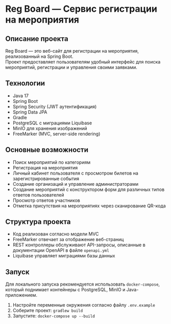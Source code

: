 # Reg Board — Сервис регистрации на мероприятия

## Описание проекта

Reg Board — это веб-сайт для регистрации на мероприятия, реализованный на Spring Boot.  
Проект предоставляет пользователям удобный интерфейс для поиска мероприятий, регистрации и управления своими заявками.

## Технологии

- Java 17  
- Spring Boot  
- Spring Security (JWT аутентификация)  
- Spring Data JPA  
- Gradle  
- PostgreSQL с миграциями Liquibase  
- MinIO для хранения изображений  
- FreeMarker (MVC, server-side rendering)

## Основные возможности

- Поиск мероприятий по категориям  
- Регистрация на мероприятия
- Личный кабинет пользователя с просмотром билетов на зарегистрированные события
- Создание организаций и управление администраторами
- Создание мероприятий с конструктором форм для различных типов ответов пользователей  
- Просмотр ответов участников  
- Отметка присутствия на мероприятиях через сканирование QR-кода

## Структура проекта

- Код реализован согласно модели MVC  
- FreeMarker отвечает за отображение веб-страниц  
- REST контроллеры обслуживают API-запросы, описанные в документации OpenAPI в файле `openapi.yml`
- Liquibase управляет миграциями базы данных  

## Запуск

Для локального запуска рекомендуется использовать `docker-compose`, который поднимает контейнеры с PostgreSQL, MinIO и Java-приложением.

1. Настройте переменные окружения согласно файлу `.env.example`
2. Соберите проект: ```gradlew build```
2. Запустите: ```docker-compose up --build```